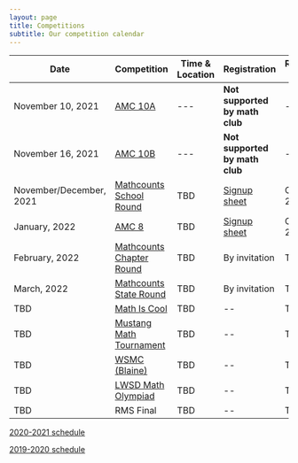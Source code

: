 ```yaml
---
layout: page
title: Competitions
subtitle: Our competition calendar
---
```


| Date                   | Competition | Time & Location | Registration | Registration Deadline
| -----------            | --------                               | --- | ----- | --- |
|November 10, 2021       | [AMC 10A](/amc) | --- | **Not supported by math club** | --
|November 16, 2021       | [AMC 10B](/amc) | --- | **Not supported by math club** | --
|November/December, 2021 | [Mathcounts School Round](/mathcounts) | TBD | [Signup sheet](https://rmsptsa.sharepoint.com/:x:/r/sites/mathclub/_layouts/15/Doc.aspx?sourcedoc=%7B571B3375-9DF4-42A2-B345-8313C7182EEF%7D&file=Competitions%20%26%20Teams.xlsx&action=default&mobileredirect=true) | October 31, 2021 
|January, 2022           | [AMC 8](/amc) | TBD | [Signup sheet](https://rmsptsa.sharepoint.com/:x:/r/sites/mathclub/_layouts/15/Doc.aspx?sourcedoc=%7B571B3375-9DF4-42A2-B345-8313C7182EEF%7D&file=Competitions%20%26%20Teams.xlsx&action=default&mobileredirect=true) | October 31, 2021
|February, 2022          | [Mathcounts Chapter Round](/mathcounts) | TBD | By invitation | TBD 
|March, 2022             | [Mathcounts State Round](/mathcounts)  | TBD | By invitation | TBD 
|TBD                     | [Math Is Cool](http://www.academicsarecool.com) | TBD | --| TBD 
|TBD                     | [Mustang Math Tournament](https://www.mustangmath.com/MMT2021) | TBD | --| TBD 
|TBD                     | [WSMC (Blaine)](https://www.blainesd.org/browse/27745) | TBD | --| TBD 
|TBD                     | [LWSD Math Olympiad](https://kims.lwsd.org/activities/math-olympiad) | TBD | --| TBD 
|TBD                     | RMS Final                              | TBD | -- | TBD 


[2020-2021 schedule](/competitions-2021.md)

[2019-2020 schedule](/competitions-1920.md)
